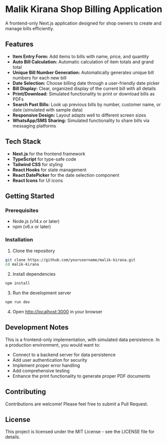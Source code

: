# Malik Kirana Shop Billing Application

A frontend-only Next.js application designed for shop owners to create and manage bills efficiently.

## Features

- **Item Entry Form:** Add items to bills with name, price, and quantity
- **Auto Bill Calculation:** Automatic calculation of item totals and grand total
- **Unique Bill Number Generation:** Automatically generates unique bill numbers for each new bill
- **Date Selection:** Choose billing date through a user-friendly date picker
- **Bill Display:** Clear, organized display of the current bill with all details
- **Print/Download:** Simulated functionality to print or download bills as PDFs
- **Search Past Bills:** Look up previous bills by number, customer name, or date (simulated with sample data)
- **Responsive Design:** Layout adapts well to different screen sizes
- **WhatsApp/SMS Sharing:** Simulated functionality to share bills via messaging platforms

## Tech Stack

- **Next.js** for the frontend framework
- **TypeScript** for type-safe code
- **Tailwind CSS** for styling
- **React Hooks** for state management
- **React DatePicker** for the date selection component
- **React Icons** for UI icons

## Getting Started

### Prerequisites

- Node.js (v14.x or later)
- npm (v6.x or later)

### Installation

1. Clone the repository
```bash
git clone https://github.com/yourusername/malik-kirana.git
cd malik-kirana
```

2. Install dependencies
```bash
npm install
```

3. Run the development server
```bash
npm run dev
```

4. Open [http://localhost:3000](http://localhost:3000) in your browser

## Development Notes

This is a frontend-only implementation, with simulated data persistence. In a production environment, you would want to:

- Connect to a backend server for data persistence
- Add user authentication for security
- Implement proper error handling
- Add comprehensive testing
- Enhance the print functionality to generate proper PDF documents

## Contributing

Contributions are welcome! Please feel free to submit a Pull Request.

## License

This project is licensed under the MIT License - see the LICENSE file for details.
